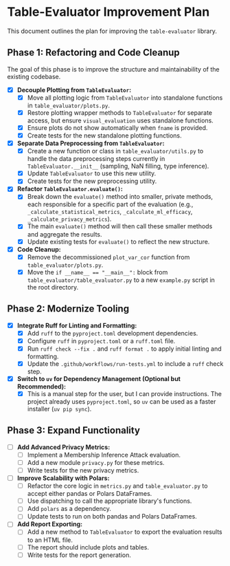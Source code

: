# Table-Evaluator Improvement Plan

This document outlines the plan for improving the `table-evaluator` library.

## Phase 1: Refactoring and Code Cleanup

The goal of this phase is to improve the structure and maintainability of the existing codebase.

*   [x] **Decouple Plotting from `TableEvaluator`:**
    *   [x] Move all plotting logic from `TableEvaluator` into standalone functions in `table_evaluator/plots.py`.
    *   [x] Restore plotting wrapper methods to `TableEvaluator` for separate access, but ensure `visual_evaluation` uses standalone functions.
    *   [x] Ensure plots do not show automatically when `fname` is provided.
    *   [x] Create tests for the new standalone plotting functions.

*   [x] **Separate Data Preprocessing from `TableEvaluator`:**
    *   [x] Create a new function or class in `table_evaluator/utils.py` to handle the data preprocessing steps currently in `TableEvaluator.__init__` (sampling, NaN filling, type inference).
    *   [x] Update `TableEvaluator` to use this new utility.
    *   [x] Create tests for the new preprocessing utility.

*   [x] **Refactor `TableEvaluator.evaluate()`:**
    *   [x] Break down the `evaluate()` method into smaller, private methods, each responsible for a specific part of the evaluation (e.g., `_calculate_statistical_metrics`, `_calculate_ml_efficacy`, `_calculate_privacy_metrics`).
    *   [x] The main `evaluate()` method will then call these smaller methods and aggregate the results.
    *   [x] Update existing tests for `evaluate()` to reflect the new structure.

*   [x] **Code Cleanup:**
    *   [x] Remove the decommissioned `plot_var_cor` function from `table_evaluator/plots.py`.
    *   [x] Move the `if __name__ == "__main__":` block from `table_evaluator/table_evaluator.py` to a new `example.py` script in the root directory.

## Phase 2: Modernize Tooling

*   [x] **Integrate Ruff for Linting and Formatting:**
    *   [x] Add `ruff` to the `pyproject.toml` development dependencies.
    *   [x] Configure `ruff` in `pyproject.toml` or a `ruff.toml` file.
    *   [x] Run `ruff check --fix .` and `ruff format .` to apply initial linting and formatting.
    *   [x] Update the `.github/workflows/run-tests.yml` to include a `ruff` check step.

*   [x] **Switch to `uv` for Dependency Management (Optional but Recommended):**
    *   [x] This is a manual step for the user, but I can provide instructions. The project already uses `pyproject.toml`, so `uv` can be used as a faster installer (`uv pip sync`).

## Phase 3: Expand Functionality

*   [ ] **Add Advanced Privacy Metrics:**
    *   [ ] Implement a Membership Inference Attack evaluation.
    *   [ ] Add a new module `privacy.py` for these metrics.
    *   [ ] Write tests for the new privacy metrics.

*   [ ] **Improve Scalability with Polars:**
    *   [ ] Refactor the core logic in `metrics.py` and `table_evaluator.py` to accept either pandas or Polars DataFrames.
    *   [ ] Use dispatching to call the appropriate library's functions.
    *   [ ] Add `polars` as a dependency.
    *   [ ] Update tests to run on both pandas and Polars DataFrames.

*   [ ] **Add Report Exporting:**
    *   [ ] Add a new method to `TableEvaluator` to export the evaluation results to an HTML file.
    *   [ ] The report should include plots and tables.
    *   [ ] Write tests for the report generation.
